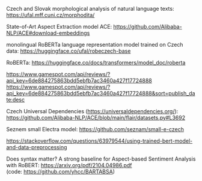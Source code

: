 Czech and Slovak morphological analysis of natural language texts: https://ufal.mff.cuni.cz/morphodita/

State-of-Art Aspect Extraction model ACE:  https://github.com/Alibaba-NLP/ACE#download-embeddings

monolingual RoBERTa language representation model trained on Czech data: https://huggingface.co/ufal/robeczech-base

RoBERTa: https://huggingface.co/docs/transformers/model_doc/roberta


https://www.gamespot.com/api/reviews/?api_key=6de884275863bdd5ebfb7ac3460a427f17724888
https://www.gamespot.com/api/reviews/?api_key=6de884275863bdd5ebfb7ac3460a427f17724888&sort=publish_date:desc

Czech Universal Dependencies (https://universaldependencies.org/): 
https://github.com/Alibaba-NLP/ACE/blob/main/flair/datasets.py#L3692

Seznem small Electra model: https://github.com/seznam/small-e-czech

https://stackoverflow.com/questions/63979544/using-trained-bert-model-and-data-preprocessing

Does syntax matter? A strong baseline for 
Aspect-based Sentiment Analysis with RoBERT: https://arxiv.org/pdf/2104.04986.pdf \
(code: https://github.com/yhcc/BARTABSA)